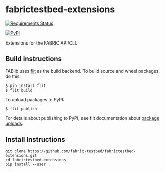 # fabrictestbed-extensions
[![Requirements Status](https://requires.io/github/fabric-testbed/fabrictestbed-extensions/requirements.svg?branch=main)](https://requires.io/github/fabric-testbed/fabrictestbed-extensions/requirements/?branch=main)

[![PyPI](https://img.shields.io/pypi/v/fabrictestbed-extensions?style=plastic)](https://pypi.org/project/fabrictestbed-extensions/)

Extensions for the FABRIC API/CLI.

## Build instructions

FABlib uses [flit](https://flit.pypa.io/en/stable/) as the build
backend.  To build source and wheel packages, do this:

```console
$ pip install flit
$ flit build
```

To upload packages to PyPI:

```console
$ flit publish
```

For details about publishing to PyPI, see flit documentation about
[package uploads](https://flit.pypa.io/en/latest/upload.html).

## Install Instructions
```
git clone https://github.com/fabric-testbed/fabrictestbed-extensions.git
cd fabrictestbed-extensions
pip install --user .
```
